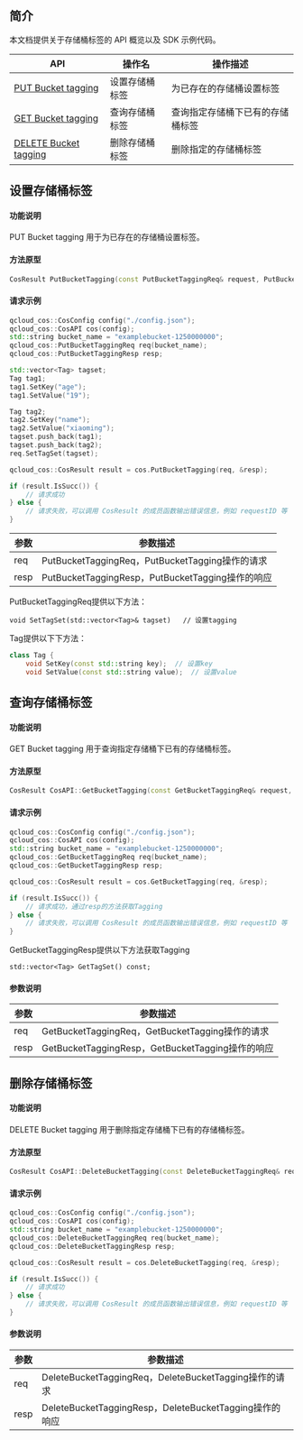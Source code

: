 

## 简介

本文档提供关于存储桶标签的 API 概览以及 SDK 示例代码。

| API                                                          | 操作名         | 操作描述                         |
| ------------------------------------------------------------ | -------------- | -------------------------------- |
| [PUT Bucket tagging](https://cloud.tencent.com/document/product/436/34838) | 设置存储桶标签 | 为已存在的存储桶设置标签         |
| [GET Bucket tagging](https://cloud.tencent.com/document/product/436/34837) | 查询存储桶标签 | 查询指定存储桶下已有的存储桶标签 |
| [DELETE Bucket tagging](https://cloud.tencent.com/document/product/436/34836) | 删除存储桶标签 | 删除指定的存储桶标签             |

## 设置存储桶标签

#### 功能说明

PUT Bucket tagging 用于为已存在的存储桶设置标签。

#### 方法原型

```cpp
CosResult PutBucketTagging(const PutBucketTaggingReq& request, PutBucketTaggingResp* response);
```

#### 请求示例

```cpp
qcloud_cos::CosConfig config("./config.json");
qcloud_cos::CosAPI cos(config);
std::string bucket_name = "examplebucket-1250000000";
qcloud_cos::PutBucketTaggingReq req(bucket_name);
qcloud_cos::PutBucketTaggingResp resp;

std::vector<Tag> tagset;
Tag tag1;
tag1.SetKey("age");
tag1.SetValue("19");

Tag tag2;
tag2.SetKey("name");
tag2.SetValue("xiaoming");
tagset.push_back(tag1);
tagset.push_back(tag2);
req.SetTagSet(tagset);

qcloud_cos::CosResult result = cos.PutBucketTagging(req, &resp);

if (result.IsSucc()) {
	// 请求成功
} else {
    // 请求失败，可以调用 CosResult 的成员函数输出错误信息，例如 requestID 等
} 
```

| 参数 | 参数描述                                  |
| ---- | ----------------------------------------- |
| req  | PutBucketTaggingReq，PutBucketTagging操作的请求  |
| resp | PutBucketTaggingResp，PutBucketTagging操作的响应 |

PutBucketTaggingReq提供以下方法：

```
void SetTagSet(std::vector<Tag>& tagset)   // 设置tagging
```

Tag提供以下下方法：

```cpp
class Tag {
    void SetKey(const std::string key);  // 设置key
    void SetValue(const std::string value);  // 设置value
```


## 查询存储桶标签

#### 功能说明

GET Bucket tagging 用于查询指定存储桶下已有的存储桶标签。

#### 方法原型

```cpp
CosResult CosAPI::GetBucketTagging(const GetBucketTaggingReq& request, GetBucketTaggingResp* response);									  
```

#### 请求示例

```cpp
qcloud_cos::CosConfig config("./config.json");
qcloud_cos::CosAPI cos(config);
std::string bucket_name = "examplebucket-1250000000";
qcloud_cos::GetBucketTaggingReq req(bucket_name);
qcloud_cos::GetBucketTaggingResp resp;

qcloud_cos::CosResult result = cos.GetBucketTagging(req, &resp);

if (result.IsSucc()) {
	// 请求成功，通过resp的方法获取Tagging
} else {
    // 请求失败，可以调用 CosResult 的成员函数输出错误信息，例如 requestID 等
} 
```

GetBucketTaggingResp提供以下方法获取Tagging

```
std::vector<Tag> GetTagSet() const;
```

#### 参数说明

| 参数 | 参数描述                                  |
| ---- | ----------------------------------------- |
| req  | GetBucketTaggingReq，GetBucketTagging操作的请求  |
| resp | GetBucketTaggingResp，GetBucketTagging操作的响应 |


## 删除存储桶标签

#### 功能说明

DELETE Bucket tagging 用于删除指定存储桶下已有的存储桶标签。

#### 方法原型

```cpp
CosResult CosAPI::DeleteBucketTagging(const DeleteBucketTaggingReq& request, DeleteBucketTaggingResp* response);							  
```

#### 请求示例

```cpp
qcloud_cos::CosConfig config("./config.json");
qcloud_cos::CosAPI cos(config);
std::string bucket_name = "examplebucket-1250000000";
qcloud_cos::DeleteBucketTaggingReq req(bucket_name);
qcloud_cos::DeleteBucketTaggingResp resp;

qcloud_cos::CosResult result = cos.DeleteBucketTagging(req, &resp);

if (result.IsSucc()) {
	// 请求成功
} else {
    // 请求失败，可以调用 CosResult 的成员函数输出错误信息，例如 requestID 等
} 
```

#### 参数说明

| 参数 | 参数描述                                  |
| ---- | ----------------------------------------- |
| req  | DeleteBucketTaggingReq，DeleteBucketTagging操作的请求  |
| resp | DeleteBucketTaggingResp，DeleteBucketTagging操作的响应 |
